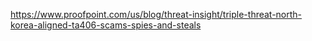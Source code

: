 https://www.proofpoint.com/us/blog/threat-insight/triple-threat-north-korea-aligned-ta406-scams-spies-and-steals
